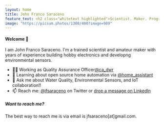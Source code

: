 ```yaml
---
layout: home
title: John Franco Saraceno
feature_text: <h2 class="whitetext highlighted">Scientist. Maker. Programmer.</h2> 
image: "https://picsum.photos/1300/400?image=989"
---
```


#### Welcome :wave:


I am John Franco Saraceno. I'm a trained scientist and amateur maker with years of experience building hobby electronics and developng environmental sensors.

- :man_scientist: Working as Quality Assurance Officer[@ca_dwr](https://twitter.com/ca_dwr)
- :seedling: Learning about open source home automation via [@home_assistant](https://twitter.com/home_assistant)
- :speech_balloon: Ask me about Water Quality, Environmental Sensors, and IoT collaboration!!
- :mailbox: Reach me: [@jfsaraceno](https://twitter.com/jfsaraceno) on Twitter or [drop a message on LinkedIn](https://www.linkedin.com/in/john-franco-saraceno-7a780751/)

##### Want to reach me?
The best way to reach me is via email is jfsaraceno[at]gmail.com.

